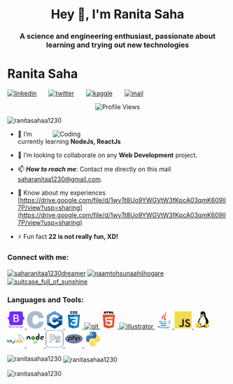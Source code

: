 <h1 align="center">Hey 👋, I'm Ranita Saha</h1>
<h3 align="center">A science and engineering enthusiast, passionate about learning and trying out new technologies</h3>

# Ranita Saha

[![linkedin](https://github.com/arpit-dwivedi/arpit-dwivedi.github.io/blob/master/assets/img/Webp.net-resizeimage.png)](https://www.linkedin.com/in/dwivedi-arpit/)&nbsp;&nbsp;&nbsp;&nbsp;&nbsp;&nbsp;&nbsp;[![twitter](https://github.com/arpit-dwivedi/arpit-dwivedi.github.io/blob/master/assets/img/ttt.png)](https://twitter.com/sdwivediarpit)&nbsp;&nbsp;&nbsp;&nbsp;&nbsp;&nbsp;&nbsp;[![kaggle](https://github.com/arpit-dwivedi/arpit-dwivedi/blob/master/kaggle.png)](https://www.kaggle.com/arpitdw)&nbsp;&nbsp;&nbsp;&nbsp;&nbsp;&nbsp;&nbsp;[![mail](https://github.com/arpit-dwivedi/arpit-dwivedi/blob/master/m1.png)](mailto:8arpitdwivedi798@gmail.com)

<p align="center"> <img src="https://komarev.com/ghpvc/?username=arpit-dwivedi&label=Views&color=blue&style=plastic" alt="Profile Views" /> </p>


<p align="left"> <img src="https://komarev.com/ghpvc/?username=ranitasahaa1230&label=Profile%20views&color=0e75b6&style=flat" alt="ranitasahaa1230" /> </p>
<img align="right" alt="Coding" width="400" src="https://cdn.dribbble.com/users/2646423/screenshots/5507196/computer.gif">

- 🌱 I’m currently learning **NodeJs, ReactJs**

- 👯 I’m looking to collaborate on any **Web Development** project.

- 📫 ***How to reach me***: Contact me directly on this mail [saharanitaa1230@gmail.com](mailto:saharanitaa1230@gmail.com).

- 📄 Know about my experiences [https://drive.google.com/file/d/1wyTt8Uo9YWGVtW3fKpcA03qmK609lI7P/view?usp=sharing](https://drive.google.com/file/d/1wyTt8Uo9YWGVtW3fKpcA03qmK609lI7P/view?usp=sharing)

- ⚡ Fun fact **22 is not really fun, XD!**

<h3 align="left">Connect with me:</h3>
<p align="left">
<a href="https://linkedin.com/in/saharanitaa1230dreamer" target="blank"><img align="center" src="https://cdn.jsdelivr.net/npm/simple-icons@3.0.1/icons/linkedin.svg" alt="saharanitaa1230dreamer" height="30" width="40" /></a>
<a href="https://fb.com/naamtohsunaahiihogare" target="blank"><img align="center" src="https://cdn.jsdelivr.net/npm/simple-icons@3.0.1/icons/facebook.svg" alt="naamtohsunaahiihogare" height="30" width="40" /></a>
<a href="https://instagram.com/suitcase_full_of_sunshine" target="blank"><img align="center" src="https://cdn.jsdelivr.net/npm/simple-icons@3.0.1/icons/instagram.svg" alt="suitcase_full_of_sunshine" height="30" width="40" /></a>
</p>

<h3 align="left">Languages and Tools:</h3>
<p align="left"> <a href="https://getbootstrap.com" target="_blank"> <img src="https://raw.githubusercontent.com/devicons/devicon/master/icons/bootstrap/bootstrap-plain-wordmark.svg" alt="bootstrap" width="40" height="40"/> </a> <a href="https://www.cprogramming.com/" target="_blank"> <img src="https://raw.githubusercontent.com/devicons/devicon/master/icons/c/c-original.svg" alt="c" width="40" height="40"/> </a> <a href="https://www.w3schools.com/cpp/" target="_blank"> <img src="https://raw.githubusercontent.com/devicons/devicon/master/icons/cplusplus/cplusplus-original.svg" alt="cplusplus" width="40" height="40"/> </a> <a href="https://www.w3schools.com/css/" target="_blank"> <img src="https://raw.githubusercontent.com/devicons/devicon/master/icons/css3/css3-original-wordmark.svg" alt="css3" width="40" height="40"/> </a> <a href="https://git-scm.com/" target="_blank"> <img src="https://www.vectorlogo.zone/logos/git-scm/git-scm-icon.svg" alt="git" width="40" height="40"/> </a> <a href="https://www.w3.org/html/" target="_blank"> <img src="https://raw.githubusercontent.com/devicons/devicon/master/icons/html5/html5-original-wordmark.svg" alt="html5" width="40" height="40"/> </a> <a href="https://www.adobe.com/in/products/illustrator.html" target="_blank"> <img src="https://www.vectorlogo.zone/logos/adobe_illustrator/adobe_illustrator-icon.svg" alt="illustrator" width="40" height="40"/> </a> <a href="https://www.java.com" target="_blank"> <img src="https://raw.githubusercontent.com/devicons/devicon/master/icons/java/java-original.svg" alt="java" width="40" height="40"/> </a> <a href="https://developer.mozilla.org/en-US/docs/Web/JavaScript" target="_blank"> <img src="https://raw.githubusercontent.com/devicons/devicon/master/icons/javascript/javascript-original.svg" alt="javascript" width="40" height="40"/> </a> <a href="https://www.linux.org/" target="_blank"> <img src="https://raw.githubusercontent.com/devicons/devicon/master/icons/linux/linux-original.svg" alt="linux" width="40" height="40"/> </a> <a href="https://www.mysql.com/" target="_blank"> <img src="https://raw.githubusercontent.com/devicons/devicon/master/icons/mysql/mysql-original-wordmark.svg" alt="mysql" width="40" height="40"/> </a> <a href="https://nodejs.org" target="_blank"> <img src="https://raw.githubusercontent.com/devicons/devicon/master/icons/nodejs/nodejs-original-wordmark.svg" alt="nodejs" width="40" height="40"/> </a> <a href="https://www.photoshop.com/en" target="_blank"> <img src="https://raw.githubusercontent.com/devicons/devicon/master/icons/photoshop/photoshop-line.svg" alt="photoshop" width="40" height="40"/> </a> <a href="https://www.php.net" target="_blank"> <img src="https://raw.githubusercontent.com/devicons/devicon/master/icons/php/php-original.svg" alt="php" width="40" height="40"/> </a> <a href="https://www.python.org" target="_blank"> <img src="https://raw.githubusercontent.com/devicons/devicon/master/icons/python/python-original.svg" alt="python" width="40" height="40"/> </a> </p>

<p><img align="left" src="https://github-readme-stats.vercel.app/api/top-langs?username=ranitasahaa1230&show_icons=true&locale=en&layout=compact" alt="ranitasahaa1230" /></p>

<p>&nbsp;<img align="center" src="https://github-readme-stats.vercel.app/api?username=ranitasahaa1230&show_icons=true&locale=en" alt="ranitasahaa1230" /></p>

<p><img align="center" src="https://github-readme-streak-stats.herokuapp.com/?user=ranitasahaa1230&" alt="ranitasahaa1230" /></p>

